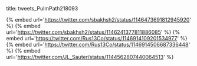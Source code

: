 title: tweets_PulmPath218093

{% embed url='https://twitter.com/sbakhsh2/status/1146473691812945920' %}
{% embed url='https://twitter.com/sbakhsh2/status/1146241377811886085' %}
{% embed url='https://twitter.com/Rus13Co/status/1146914109201534977' %}
{% embed url='https://twitter.com/Rus13Co/status/1146914506687336448' %}
{% embed url='https://twitter.com/JL_Sauter/status/1144562807440064513' %}
